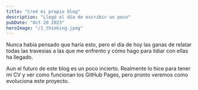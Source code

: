 ```yaml
---
title: "Creé mi propio blog"
description: "Llegó el día de escribir un poco"
pubDate: "Oct 20 2023"
heroImage: "/1_thinking.jpeg"
---
```


Nunca había pensado que haría esto, pero el día de hoy las ganas de relatar todas las travesias a las que me enfrento
y cómo hago para lidiar con ellas ha llegado.

Aun el futuro de este blog es un poco incierto. Realmente lo hice para tener mi CV y ver como funcionan los
GitHub Pages, pero pronto veremos como evoluciona este proyecto.
